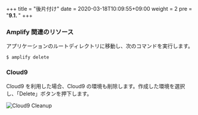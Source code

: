 +++
title = "後片付け"
date = 2020-03-18T10:09:55+09:00
weight = 2
pre = "<b>9.1. </b>"
+++

### Amplify 関連のリソース

アプリケーションのルートディレクトリに移動し、次のコマンドを実行します。

```
$ amplify delete
```

### Cloud9

Cloud9 を利用した場合、Cloud9 の環境も削除します。作成した環境を選択し、「Delete」ボタンを押下します。

![Cloud9 Cleanup](/images/90_summary/delete_cloud9.png)
